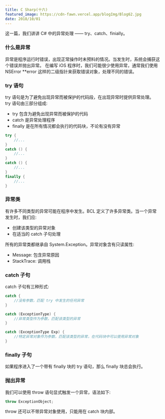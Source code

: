 ```yaml
---
title: C Sharp(十六)
featured_image: https://cdn-fawn.vercel.app/blogImg/Blog62.jpg
date: 2018/10/01
---
```


这一篇，我们讲讲 C# 中的异常处理 —— try、catch、finially。

### 什么是异常
异常是程序运行时错误，出现正常操作时未预料的情况。当发生时，系统会捕获这个错误并抛出异常。
在编写 iOS 程序时，我们可能很少使用异常，通常我们使用 NSError **error 这样的二级指针来获取错误对象，处理不同的错误。

### try 语句
try 语句是为了避免出现异常而被保护的代码段，在出现异常时提供异常处理。
try 语句由三部分组成: 
- try 包含为避免出现异常而被保护的代码
- catch 是异常处理程序
- finally 是在所有情况都会执行的代码块，不论有没有异常

``` csharp
try {
    //...
}
catch () {
    //...
}
catch () {
    //...
}
finally {
    //...
}
```

### 异常类
有许多不同类型的异常可能在程序中发生。BCL 定义了许多异常类。当一个异常发生时，我们应: 
- 创建该类型的异常对象
- 在适当的 catch 子句处理

所有的异常类都继承自 System.Exception。异常对象含有只读属性: 
- Message: 包含异常原因
- StackTrace: 调用栈

### catch 子句
catch 子句有三种形式: 
``` csharp
catch {
    //没有参数，匹配 try 中发生的任何异常
}

catch (ExceptionType) {
    //异常类型作为参数，匹配该类型的异常
}

catch (ExceptionType Exp) {
    //特定异常对象作为参数，匹配该类型的异常，在代码块中可以使用异常对象
}
```

### finally 子句
如果程序进入了一个带有 finally 块的 try 语句，那么 finally 块总会执行。

### 抛出异常
我们可以使用 throw 语句显式触发一个异常，语法如下: 
``` csharp
throw ExceptionObject;
```

throw 还可以不带异常对象使用，只能用在 catch 块内部。